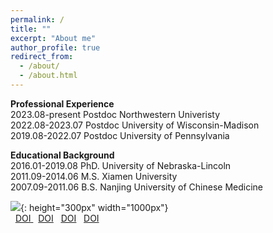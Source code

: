 ```yaml
---
permalink: /
title: ""
excerpt: "About me"
author_profile: true
redirect_from: 
  - /about/
  - /about.html
---
```


<span style='color: $twitter-color;'>**Professional Experience**</span>
<br/>2023.08-present    Postdoc Northwestern Univeristy
<br/>2022.08-2023.07    Postdoc University of Wisconsin-Madison
<br/>2019.08-2022.07    Postdoc University of Pennsylvania

<span style='color: $twitter-color;'>**Educational Background**</span>
<br/>2016.01-2019.08    PhD. University of Nebraska-Lincoln
<br/>2011.09-2014.06    M.S. Xiamen University 
<br/>2007.09-2011.06    B.S. Nanjing University of Chinese Medicine

![]({{site.baseurl}}/images/website_homepage.png){: height="300px" width="1000px"}
<br/>
<full-width-text>
&nbsp;<i class="fab fa-sistrix" style="color: #f53100;"></i> <a href="https://pubs.acs.org/doi/abs/10.1021/jacs.2c09700"> <u>DOI</u> </a>
&nbsp;&nbsp;<i class="fab fa-sistrix" style="color: #f53100;"></i><u>DOI</u>
&nbsp;&nbsp;<i class="fab fa-sistrix" style="color: #f53100;"></i>[<u>DOI</u>](https://doi.org/10.1038/s41563-023-01612-2)
&nbsp;&nbsp;<i class="fab fa-sistrix" style="color: #f53100;"></i><u>DOI</u>
</full-width-text>
